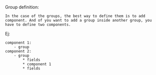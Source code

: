 

Group definition:

    In the case of the groups, the best way to define them is to add component. And of you want to add a group inside another group, you have to define two components.

Ej:

    component 1:
        - group
    component 2:
        - group
            * fields 
            * component 1
            * fields